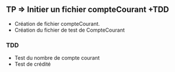 ## TP => Initier un fichier compteCourant +TDD

- Création de fichier compteCourant.
- Création du fichier de test de CompteCourant

### TDD
- Test du nombre de compte courant
- Test de crédité